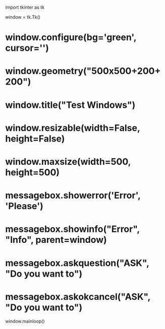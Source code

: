 

import tkinter as tk

window = tk.Tk()
# window.configure(bg='green', cursor='')
# window.geometry("500x500+200+200")
# window.title("Test Windows")
# window.resizable(width=False, height=False)
# window.maxsize(width=500, height=500)
# messagebox.showerror('Error', 'Please')
# messagebox.showinfo("Error", "Info", parent=window)
# messagebox.askquestion("ASK", "Do you want to")
# messagebox.askokcancel("ASK", "Do you want to")





window.mainloop()
